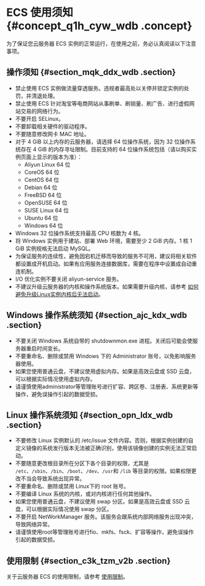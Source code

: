 # ECS 使用须知 {#concept_q1h_cyw_wdb .concept}

为了保证您云服务器 ECS 实例的正常运行，在使用之前，务必认真阅读以下注意事项。

## 操作须知 {#section_mqk_ddx_wdb .section}

-   禁止使用 ECS 实例做流量穿透服务。违规者最高处以关停并锁定实例的处罚，并清退处理。
-   禁止使用 ECS 针对淘宝等电商网站从事刷单、刷销量、刷广告、进行虚假网站交易的网络行为。
-   不要开启 SELinux。
-   不要卸载相关硬件的驱动程序。
-   不要随意修改网卡 MAC 地址。
-   对于 4 GiB 以上内存的云服务器，请选择 64 位操作系统，因为 32 位操作系统存在 4 GiB 的内存寻址限制。目前支持的 64 位操作系统包括（请以购买实例页面上显示的版本为准）：
    -   Aliyun Linux 64 位
    -   CoreOS 64 位
    -   CentOS 64 位
    -   Debian 64 位
    -   FreeBSD 64 位
    -   OpenSUSE 64 位
    -   SUSE Linux 64 位
    -   Ubuntu 64 位
    -   Windows 64 位
-   Windows 32 位操作系统支持最高 CPU 核数为 4 核。
-   将 Windows 实例用于建站、部署 Web 环境，需要至少 2 GiB 内存。1 核 1 GiB 实例规格无法启动 MySQL。
-   为保证服务的连续性，避免因宕机迁移而导致的服务不可用，建议将相关软件都设置成开机启动。如果有应用服务连接数据库，需要在程序中设置成自动重连机制。
-   I/O 优化实例不要关闭 aliyun-service 服务。
-   不建议升级云服务器的内核和操作系统版本。如果需要升级内核，请参考 [如何避免升级Linux实例内核后无法启动](https://help.aliyun.com/document_detail/59360.html)。

## Windows 操作系统须知 {#section_ajc_kdx_wdb .section}

-   不要关闭 Windows 系统自带的 shutdownmon.exe 进程。关闭后可能会使服务器重启时间变长。
-   不要重命名、删除或禁用 Windows 下的 Administrator 账号，以免影响服务器使用。
-   如果您使用普通云盘，不建议使用虚拟内存。如果是高效云盘或 SSD 云盘，可以根据实际情况使用虚拟内存。
-   请谨慎使用administrator等管理账号进行扩容、跨区卷、注册表、系统更新等操作，避免误操作引起的数据受损。

## Linux 操作系统须知 {#section_opn_ldx_wdb .section}

-   不要修改 Linux 实例默认的 /etc/issue 文件内容。否则，根据实例创建的自定义镜像的系统发行版本无法被正确识别，使用该镜像创建的实例无法正常启动。
-   不要随意更改根目录所在分区下各个目录的权限，尤其是 `/etc`、`/sbin`、`/bin`、`/boot`、`/dev`、`/usr`和 `/lib` 等目录的权限。如果权限更改不当会导致系统出现异常。
-   不要重命名、删除或禁用 Linux下的 root 账号。
-   不要编译 Linux 系统的内核，或对内核进行任何其他操作。
-   如果您使用普通云盘，不建议使用 swap 分区。如果是高效云盘或 SSD 云盘，可以根据实际情况使用 swap 分区。
-   不要开启 NetWorkManager 服务。该服务会跟系统内部网络服务出现冲突，导致网络异常。
-   请谨慎使用root等管理账号进行fio、mkfs、fsck、扩容等操作，避免误操作引起的数据受损。

## 使用限制 {#section_c3k_tzm_v2b .section}

关于云服务器 ECS 的使用限制，请参考 [使用限制](cn.zh-CN/用户指南/使用限制.md#)。

